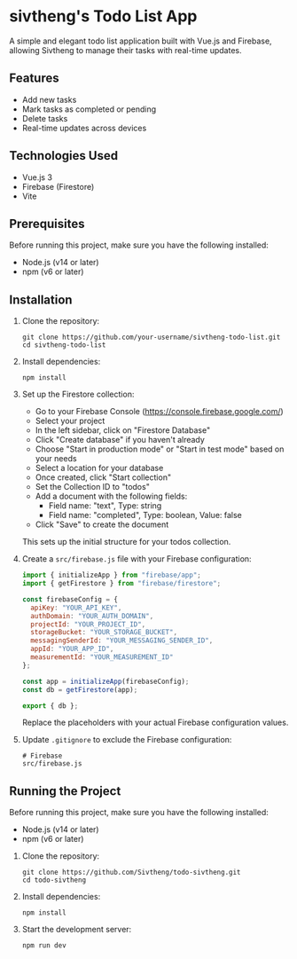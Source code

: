 # sivtheng's Todo List App

A simple and elegant todo list application built with Vue.js and Firebase, allowing Sivtheng to manage their tasks with real-time updates.

## Features

- Add new tasks
- Mark tasks as completed or pending
- Delete tasks
- Real-time updates across devices

## Technologies Used

- Vue.js 3
- Firebase (Firestore)
- Vite

## Prerequisites

Before running this project, make sure you have the following installed:

- Node.js (v14 or later)
- npm (v6 or later)

## Installation

1. Clone the repository:
   ```
   git clone https://github.com/your-username/sivtheng-todo-list.git
   cd sivtheng-todo-list
   ```

2. Install dependencies:
   ```
   npm install
   ```

3. Set up the Firestore collection:
   - Go to your Firebase Console (https://console.firebase.google.com/)
   - Select your project
   - In the left sidebar, click on "Firestore Database"
   - Click "Create database" if you haven't already
   - Choose "Start in production mode" or "Start in test mode" based on your needs
   - Select a location for your database
   - Once created, click "Start collection"
   - Set the Collection ID to "todos"
   - Add a document with the following fields:
     - Field name: "text", Type: string
     - Field name: "completed", Type: boolean, Value: false
   - Click "Save" to create the document

   This sets up the initial structure for your todos collection.

4. Create a `src/firebase.js` file with your Firebase configuration:
   ```javascript
   import { initializeApp } from "firebase/app";
   import { getFirestore } from "firebase/firestore";

   const firebaseConfig = {
     apiKey: "YOUR_API_KEY",
     authDomain: "YOUR_AUTH_DOMAIN",
     projectId: "YOUR_PROJECT_ID",
     storageBucket: "YOUR_STORAGE_BUCKET",
     messagingSenderId: "YOUR_MESSAGING_SENDER_ID",
     appId: "YOUR_APP_ID",
     measurementId: "YOUR_MEASUREMENT_ID"
   };

   const app = initializeApp(firebaseConfig);
   const db = getFirestore(app);

   export { db };
   ```

   Replace the placeholders with your actual Firebase configuration values.

5. Update `.gitignore` to exclude the Firebase configuration:
   ```
   # Firebase
   src/firebase.js
   ```

## Running the Project

Before running this project, make sure you have the following installed:

- Node.js (v14 or later)
- npm (v6 or later)

1. Clone the repository:
   ```
   git clone https://github.com/Sivtheng/todo-sivtheng.git
   cd todo-sivtheng
   ```

2. Install dependencies:
   ```
   npm install
   ```

3. Start the development server:
   ```
   npm run dev
   ```